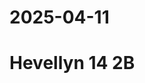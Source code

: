 # 2025-04-11
<!DOCTYPE html>
<html lang="pt-br">
<head>
    <meta charset="UTF-8">
    <title>Hevellyn</title>
</head>
<body>
    <h1>Hevellyn 14 2B</h1>
</body>
</html>
